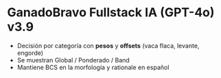 # GanadoBravo Fullstack IA (GPT-4o) v3.9
- Decisión por categoría con **pesos** y **offsets** (vaca flaca, levante, engorde)
- Se muestran Global / Ponderado / Band
- Mantiene BCS en la morfología y rationale en español

